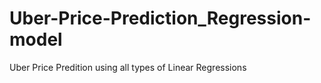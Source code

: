 # Uber-Price-Prediction_Regression-model
Uber Price Predition using all types of Linear Regressions 
